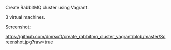 Create RabbitMQ cluster using Vagrant.

3 virtual machines.

Screenshot:

https://github.com/dmrsoft/create_rabbitmq_cluster_vagrant/blob/master/Screenshot.jpg?raw=true
